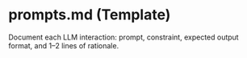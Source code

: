 # prompts.md (Template)

Document each LLM interaction: prompt, constraint, expected output format, and 1–2 lines of rationale.
